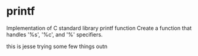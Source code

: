# printf
Implementation of C standard library printf function
Create a function that handles '%s', '%c', and '%' specifiers.

this is jesse trying some few things outn

